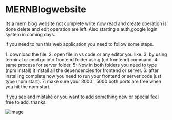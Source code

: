 # MERNBlogwebsite
Its a mern blog website not complete write now read and create operation is done 
delete and edit operation are left. Also starting a auth,google login system in coming days.

if you need to run this web application you need to follow some steps.

1: download the file.
2: open file in vs code or any editor you like.
3: by using terminal or cmd go into frontend folder using (cd frontend) command.
4: same process for server folder.
5: Now in both folders you need to type (npm install) it install all the dependencies for frontend or server.
6: after installing complete now you need to run your frontend or server code just type (npm start).
7: make sure your 3000 , 5000 both ports are free when you hit the npm start.

if you see and mistake or you want to add something new or special feel free to add.
thanks.

![image](https://user-images.githubusercontent.com/77249679/137577209-a9561fa2-2003-4695-957e-f1c0c76145ec.png)
